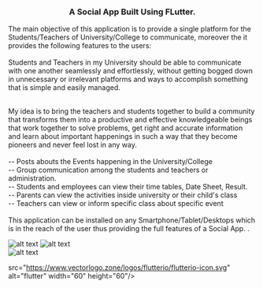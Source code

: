 




<h3 align="center">A Social App Built Using FLutter.</h3>
<h32 align="start">The main objective of this application is to provide a single platform for the Students/Teachers of University/College to communicate, moreover the it provides the following features to the users:<br> <br>
  Students and Teachers in my University should be able to communicate with one another seamlessly and effortlessly, without getting bogged down in unnecessary or irrelevant platforms and ways to accomplish something that is simple and easily managed.<br><br>

  My idea is to bring the teachers and students together to build a community that transforms them into a productive and effective knowledgeable beings that work together to solve problems, get right and accurate information and learn about important happenings in such a way that they become pioneers and never feel lost in any way.<br><br>
--	Posts abouts the Events happening in the University/College <br>
--	Group communication among the students and teachers or administration.<br>
--	Students and employees can view their time tables, Date Sheet, Result.<br>
--	Parents can view the activities inside university or their child's class<br>
--	Teachers can view or inform specific class about specific event<br>
  <br>
This application can be installed on any Smartphone/Tablet/Desktops which is in the reach of the user thus providing the full features of a Social App.
.</h2>


                                      
   ![alt text](https://github.com/fisforfaheem/social_media_application_flutter/blob/main/images/intro-image.jpeg)
    ![alt text](https://github.com/fisforfaheem/social_media_application_flutter/blob/main/images/all.jpg)   
    ![alt text](https://j.gifs.com/ywoV7V.gif) 
    
<!--    ![alt text](https://github.com/fisforfaheem/social_media_application_flutter/blob/main/images/image2.jpeg)   
   ![alt text](https://github.com/fisforfaheem/social_media_application_flutter/blob/main/images/image3.jpeg)
   ![alt text](https://github.com/fisforfaheem/social_media_application_flutter/blob/main/images/image4.jpeg)
   ![alt text](https://github.com/fisforfaheem/social_media_application_flutter/blob/main/images/image5.jpeg)
    -->
 
   
   
  
src="https://www.vectorlogo.zone/logos/flutterio/flutterio-icon.svg" alt="flutter" width="60" height="60"/>   </p>


